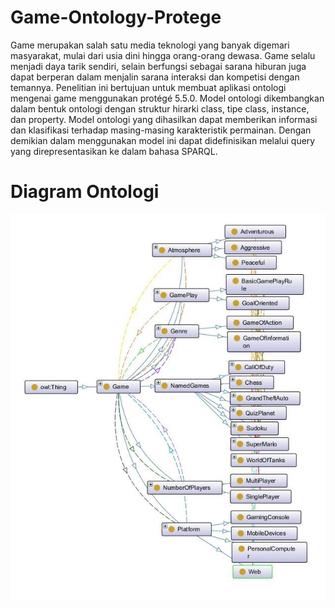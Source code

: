 # Game-Ontology-Protege
Game merupakan salah satu media teknologi yang banyak digemari masyarakat, mulai dari usia dini hingga orang-orang dewasa. Game selalu menjadi daya tarik sendiri, selain berfungsi sebagai sarana hiburan juga dapat berperan dalam menjalin sarana interaksi dan kompetisi dengan temannya. Penelitian ini bertujuan untuk membuat aplikasi ontologi mengenai game menggunakan protégé 5.5.0. Model ontologi dikembangkan dalam bentuk ontologi dengan struktur hirarki class, tipe class, instance, dan property. Model ontologi yang dihasilkan dapat memberikan informasi dan klasifikasi terhadap masing-masing karakteristik permainan. Dengan demikian dalam menggunakan model ini dapat didefinisikan melalui query yang direpresentasikan ke dalam bahasa SPARQL.

# Diagram Ontologi
![diagram ontologi](https://github.com/rifqifai/Game-Ontology-Protege/blob/master/game.jpg)
